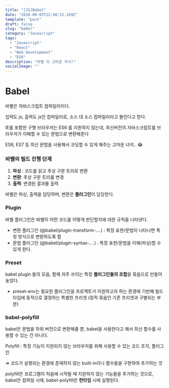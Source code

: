 ```yaml
---
title: "[JS]Babel"
date: "2020-09-03T22:40:32.169Z"
template: "post"
draft: false
slug: "babel"
category: "Javascript"
tags:
  - "Javascript"
  - "React"
  - "Web Development"
  - "ES6"
description: "바벨 이 고마운 자식!"
socialImage: ""
---
```

# Babel

바벨은 자바스크립트 컴파일러이다.

입력도 js, 출력도 js인 컴파일러로, 소스 대 소스 컴파일러라고 불린다고 한다.

IE를 포함한 구형 브라우저는 ES6 를 지원하지 않는데, 최신버전의 자바스크립트를 브라우저가 이해할 수 있는 문법으로 변환해준다

ES6, ES7 등 최신 문법을 사용해서 코딩할 수 있게 해주는 고마운 녀석.. 😂

### 바벨의 빌드 진행 단계

1. **파싱** : 코드를 읽고 추상 구문 트리로 변환
2. **변환**: 추상 구문 트리를 변경
3. **출력**: 변경된 결과물 출력

바벨은 파싱, 출력을 담당하며, 변환은 **플러그인**이 담당한다.

### Plugin

바벨 플러그인은 바벨이 어떤 코드를 어떻게 판단할지에 대한 규칙을 나타낸다.

- 변환 플러그인 (@babel/plugin-transform-....) : 특정 표현/문법이 나타나면 특정 방식으로 변환하도록 함
- 문법 플러그인 (@babel/plugin-syntax-....) : 특정 표현/문법을 이해(파싱)할 수 있게 한다.

### Preset

babel plugin 들의 모음, 함께 자주 쓰이는 특정 **플러그인들의 조합**을 묶음으로 만들어 놓았다. 

- preset-env는 필요한 플러그인을 프로젝트가 지원하고자 하는 환경에 기반해 빌드 타임에 동적으로 결정하는 특별한 프리셋 (정적 묶음인 기존 프리셋과 구별되는 부분)

### babel-polyfill

babel은 문법을 하위 버전으로 변환해줄 뿐, babel을 사용한다고 해서 최신 함수를 사용할 수 있는 건 아니다. 

Polyfill : 특정 기능이 지원되지 않는 브라우저를 위해 사용할 수 있는 코드 조각, 플러그인 

⇒ 코드가 실행되는 환경에 존재하지 않는 built-in이나 함수들을 구현하여 추가하는 것

polyfill은 프로그램이 처음에 시작될 때 지원하지 않는 기능들을 추가하는 것으로,  babel은 컴파일 시에, babel-polyfill은 **런타임** 시에 실행된다.